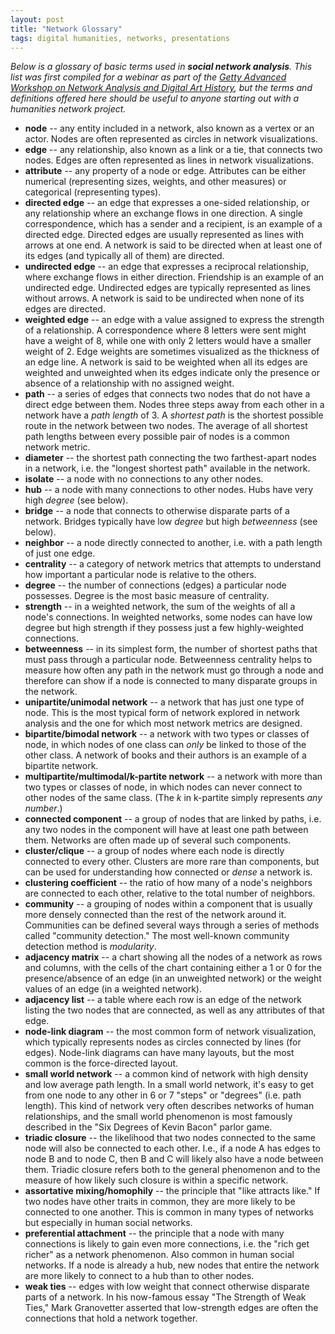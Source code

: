 ```yaml
---
layout: post
title: "Network Glossary"
tags: digital humanities, networks, presentations
---
```


*Below is a glossary of basic terms used in **social network analysis**. This list was first compiled for a webinar as part of the [Getty Advanced Workshop on Network Analysis and Digital Art History](https://sites.haa.pitt.edu/na-dah/), but the terms and definitions offered here should be useful to anyone starting out with a humanities network project.*

- **node** -- any entity included in a network, also known as a vertex or an actor. Nodes are often represented as circles in network visualizations.
- **edge** -- any relationship, also known as a link or a tie, that connects two nodes. Edges are often represented as lines in network visualizations.
- **attribute** -- any property of a node or edge. Attributes can be either numerical (representing sizes, weights, and other measures) or categorical (representing types).
- **directed edge** -- an edge that expresses a one-sided relationship, or any relationship where an exchange flows in one direction. A single correspondence, which has a sender and a recipient, is an example of a directed edge. Directed edges are usually represented as lines with arrows at one end. A network is said to be directed when at least one of its edges (and typically all of them) are directed.
- **undirected edge** -- an edge that expresses a reciprocal relationship, where exchange flows in either direction. Friendship is an example of an undirected edge. Undirected edges are typically represented as lines without arrows. A network is said to be undirected when none of its edges are directed.
- **weighted edge** -- an edge with a value assigned to express the strength of a relationship. A correspondence where 8 letters were sent might have a weight of 8, while one with only 2 letters would have a smaller weight of 2. Edge weights are sometimes visualized as the thickness of an edge line. A network is said to be weighted when all its edges are weighted and unweighted when its edges indicate only the presence or absence of a relationship with no assigned weight.
- **path** -- a series of edges that connects two nodes that do not have a direct edge between them. Nodes three steps away from each other in a network have a *path length* of 3. A *shortest path* is the shortest possible route in the network between two nodes. The average of all shortest path lengths between every possible pair of nodes is a common network metric.
- **diameter** -- the shortest path connecting the two farthest-apart nodes in a network, i.e. the "longest shortest path" available in the network.
- **isolate** -- a node with no connections to any other nodes.
- **hub** -- a node with many connections to other nodes. Hubs have very high *degree* (see below).
- **bridge** -- a node that connects to otherwise disparate parts of a network. Bridges typically have low *degree* but high *betweenness* (see below).
- **neighbor** -- a node directly connected to another, i.e. with a path length of just one edge.
- **centrality** -- a category of network metrics that attempts to understand how important a particular node is relative to the others.
- **degree** -- the number of connections (edges) a particular node possesses. Degree is the most basic measure of centrality.
- **strength** -- in a weighted network, the sum of the weights of all a node's connections. In weighted networks, some nodes can have low degree but high strength if they possess just a few highly-weighted connections.
- **betweenness** -- in its simplest form, the number of shortest paths that must pass through a particular node. Betweenness centrality helps to measure how often any path in the network must go through a node and therefore can show if a node is connected to many disparate groups in the network.
- **unipartite/unimodal network** -- a network that has just one type of node. This is the most typical form of network explored in network analysis and the one for which most network metrics are designed.
- **bipartite/bimodal network** -- a network with two types or classes of node, in which nodes of one class can *only* be linked to those of the other class. A network of books and their authors is an example of a bipartite network.
- **multipartite/multimodal/k-partite network** -- a network with more than two types or classes of node, in which nodes can never connect to other nodes of the same class. (The *k* in k-partite simply represents *any number*.)
- **connected component** -- a group of nodes that are linked by paths, i.e. any two nodes in the component will have at least one path between them. Networks are often made up of several such components.
- **cluster/clique** -- a group of nodes where each node is directly connected to every other. Clusters are more rare than components, but can be used for understanding how connected or *dense* a network is.
- **clustering coefficient** -- the ratio of how many of a node's neighbors are connected to each other, relative to the total number of neighbors.
- **community** -- a grouping of nodes within a component that is usually more densely connected than the rest of the network around it. Communities can be defined several ways through a series of methods called "community detection." The most well-known community detection method is *modularity*.
- **adjacency matrix** -- a chart showing all the nodes of a network as rows and columns, with the cells of the chart containing either a 1 or 0 for the presence/absence of an edge (in an unweighted network) or the weight values of an edge (in a weighted network).
- **adjacency list** -- a table where each row is an edge of the network listing the two nodes that are connected, as well as any attributes of that edge.
- **node-link diagram** -- the most common form of network visualization, which typically represents nodes as circles connected by lines (for edges). Node-link diagrams can have many layouts, but the most common is the force-directed layout.
- **small world network** -- a common kind of network with high density and low average path length. In a small world network, it's easy to get from one node to any other in 6 or 7 "steps" or "degrees" (i.e. path length). This kind of network very often describes networks of human relationships, and the small world phenomenon is most famously described in the "Six Degrees of Kevin Bacon" parlor game.
- **triadic closure** -- the likelihood that two nodes connected to the same node will also be connected to each other. I.e., if a node A has edges to node B and to node C, then B and C will likely also have a node between them. Triadic closure refers both to the general phenomenon and to the measure of how likely such closure is within a specific network.
- **assortative mixing/homophily** -- the principle that "like attracts like." If two nodes have other traits in common, they are more likely to be connected to one another. This is common in many types of networks but especially in human social networks.
- **preferential attachment** -- the principle that a node with many connections is likely to gain even more connections, i.e. the "rich get richer" as a network phenomenon. Also common in human social networks. If a node is already a hub, new nodes that entire the network are more likely to connect to a hub than to other nodes.
- **weak ties** -- edges with low weight that connect otherwise disparate parts of a network. In his now-famous essay "The Strength of Weak Ties," Mark Granovetter asserted that low-strength edges are often the connections that hold a network together.
